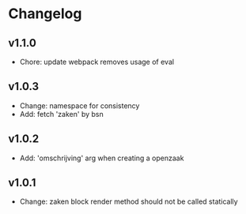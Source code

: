 # Changelog

## v1.1.0

- Chore: update webpack removes usage of eval

## v1.0.3

- Change: namespace for consistency
- Add: fetch 'zaken' by bsn

## v1.0.2

- Add: 'omschrijving' arg when creating a openzaak

## v1.0.1

- Change: zaken block render method should not be called statically
